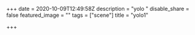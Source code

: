 +++
date = 2020-10-09T12:49:58Z
description = "yolo "
disable_share = false
featured_image = ""
tags = ["scene"]
title = "yolo1"

+++
